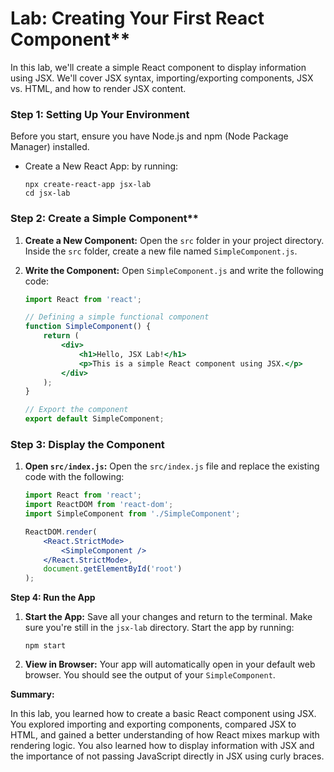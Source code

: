 # Lab: Creating Your First React Component**

In this lab, we'll create a simple React component to display information using JSX. We'll cover JSX syntax, importing/exporting components, JSX vs. HTML, and how to render JSX content.

### Step 1: Setting Up Your Environment

Before you start, ensure you have Node.js and npm (Node Package Manager) installed.

- Create a New React App: by running:
   ```
   npx create-react-app jsx-lab
   cd jsx-lab
   ```

### Step 2: Create a Simple Component**

1. **Create a New Component:**
   Open the `src` folder in your project directory. Inside the `src` folder, create a new file named `SimpleComponent.js`.

2. **Write the Component:**
   Open `SimpleComponent.js` and write the following code:

   ```jsx
   import React from 'react';

   // Defining a simple functional component
   function SimpleComponent() {
       return (
           <div>
               <h1>Hello, JSX Lab!</h1>
               <p>This is a simple React component using JSX.</p>
           </div>
       );
   }

   // Export the component
   export default SimpleComponent;
   ```

### Step 3: Display the Component

1. **Open `src/index.js`:**
   Open the `src/index.js` file and replace the existing code with the following:

   ```jsx
   import React from 'react';
   import ReactDOM from 'react-dom';
   import SimpleComponent from './SimpleComponent';

   ReactDOM.render(
       <React.StrictMode>
           <SimpleComponent />
       </React.StrictMode>,
       document.getElementById('root')
   );
   ```

**Step 4: Run the App**

1. **Start the App:**
   Save all your changes and return to the terminal. Make sure you're still in the `jsx-lab` directory. Start the app by running:
   ```
   npm start
   ```

2. **View in Browser:**
   Your app will automatically open in your default web browser. You should see the output of your `SimpleComponent`.

**Summary:**

In this lab, you learned how to create a basic React component using JSX. You explored importing and exporting components, compared JSX to HTML, and gained a better understanding of how React mixes markup with rendering logic. You also learned how to display information with JSX and the importance of not passing JavaScript directly in JSX using curly braces.